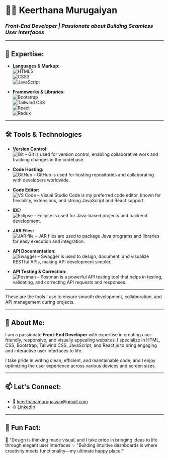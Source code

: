 # 👩‍💻 **Keerthana Murugaiyan**  
### *Front-End Developer | Passionate about Building Seamless User Interfaces*

---

## 🚀 **Expertise:**
- **Languages & Markup:**  
  ![HTML5](https://img.shields.io/badge/HTML5-%23E34F26.svg?style=flat&logo=html5&logoColor=white)  
  ![CSS3](https://img.shields.io/badge/CSS3-%231572B6.svg?style=flat&logo=css3&logoColor=white)  
  ![JavaScript](https://img.shields.io/badge/JavaScript-%23F7DF1E.svg?style=flat&logo=javascript&logoColor=black)

- **Frameworks & Libraries:**  
  ![Bootstrap](https://img.shields.io/badge/Bootstrap-%23563D7C.svg?style=flat&logo=bootstrap&logoColor=white)  
  ![Tailwind CSS](https://img.shields.io/badge/TailwindCSS-%230A0F25.svg?style=flat&logo=tailwind-css&logoColor=white)  
  ![React](https://img.shields.io/badge/React-%2361DAFB.svg?style=flat&logo=react&logoColor=black)  
  ![Redux](https://img.shields.io/badge/Redux-%23764ABC.svg?style=flat&logo=redux&logoColor=white)

---

## 🛠️ **Tools & Technologies**

- **Version Control:**  
  ![Git](https://img.shields.io/badge/Git-%23F05032.svg?style=flat&logo=git&logoColor=white) – Git is used for version control, enabling collaborative work and tracking changes in the codebase.

- **Code Hosting:**  
  ![GitHub](https://img.shields.io/badge/GitHub-%23181717.svg?style=flat&logo=github&logoColor=white) – GitHub is used for hosting repositories and collaborating with developers worldwide.

- **Code Editor:**  
  ![VS Code](https://img.shields.io/badge/VSCode-%23007ACC.svg?style=flat&logo=visual-studio-code&logoColor=white) – Visual Studio Code is my preferred code editor, known for flexibility, extensions, and strong JavaScript and React support.

- **IDE:**  
  ![Eclipse](https://img.shields.io/badge/Eclipse-%23000000.svg?style=flat&logo=eclipse&logoColor=white) – Eclipse is used for Java-based projects and backend development.

- **JAR Files:**  
  ![JAR file](https://img.shields.io/badge/JAR-%23FF5722.svg?style=flat&logo=java&logoColor=white) – JAR files are used to package Java programs and libraries for easy execution and integration.

- **API Documentation:**  
  ![Swagger](https://img.shields.io/badge/Swagger-%23000000.svg?style=flat&logo=swagger&logoColor=white) – Swagger is used to design, document, and visualize RESTful APIs, making API development simpler.

- **API Testing & Correction:**  
  ![Postman](https://img.shields.io/badge/Postman-%23FF6C37.svg?style=flat&logo=postman&logoColor=white) – Postman is a powerful API testing tool that helps in testing, validating, and correcting API requests and responses.

---

These are the tools I use to ensure smooth development, collaboration, and API management during projects.

---

## 🌱 **About Me:**  
I am a passionate **Front-End Developer** with expertise in creating user-friendly, responsive, and visually appealing websites. I specialize in HTML, CSS, Bootstrap, Tailwind CSS, JavaScript, and React.js to bring engaging and interactive user interfaces to life.

I take pride in writing clean, efficient, and maintainable code, and I enjoy optimizing the user experience across various devices and screen sizes.

---

## 📫 **Let's Connect:**
- 📧 [keerthanamurugaiyan@gmail.com](mailto:keerthanamurugaiyan@gmail.com)  
- 🌐 [LinkedIn](https://www.linkedin.com/in/keerthana-murugaiyan-947597303/)  

---

## 🌟 **Fun Fact:**  
🎨 "Design is thinking made visual, and I take pride in bringing ideas to life through elegant user interfaces
✨ "Building intuitive dashboards is where creativity meets functionality—my ultimate happy place!" 
